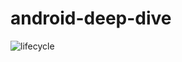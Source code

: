 # android-deep-dive

![lifecycle](https://github.com/JisangYou/android-deep-dive/tree/master/LifeCycleBasic)